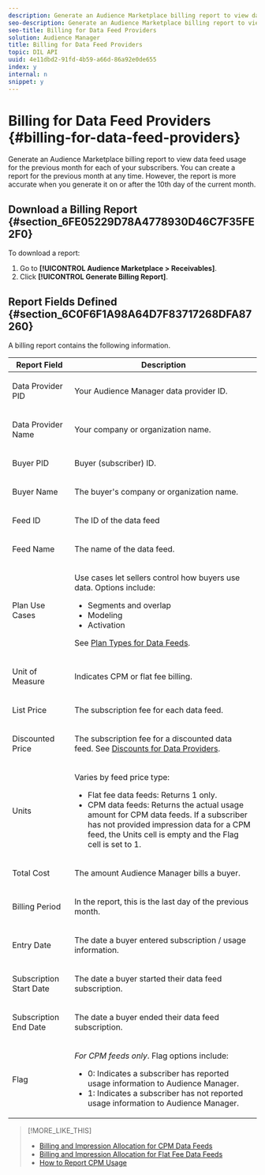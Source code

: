 ```yaml
---
description: Generate an Audience Marketplace billing report to view data feed usage for the previous month for each of your subscribers. You can create a report for the previous month at any time. However, the report is more accurate when you generate it on or after the 10th day of the current month.
seo-description: Generate an Audience Marketplace billing report to view data feed usage for the previous month for each of your subscribers. You can create a report for the previous month at any time. However, the report is more accurate when you generate it on or after the 10th day of the current month.
seo-title: Billing for Data Feed Providers
solution: Audience Manager
title: Billing for Data Feed Providers
topic: DIL API
uuid: 4e11dbd2-91fd-4b59-a66d-86a92e0de655
index: y
internal: n
snippet: y
---
```


# Billing for Data Feed Providers {#billing-for-data-feed-providers}

Generate an Audience Marketplace billing report to view data feed usage for the previous month for each of your subscribers. You can create a report for the previous month at any time. However, the report is more accurate when you generate it on or after the 10th day of the current month.

## Download a Billing Report {#section_6FE05229D78A4778930D46C7F35FE2F0}

To download a report:

1. Go to **[!UICONTROL Audience Marketplace > Receivables]**.
1. Click **[!UICONTROL Generate Billing Report]**.

## Report Fields Defined {#section_6C0F6F1A98A64D7F83717268DFA87260}

A billing report contains the following information.

<table id="table_B433D5059F6446068683E425B1D87520"> 
 <thead> 
  <tr> 
   <th colname="col1" class="entry"> Report Field </th> 
   <th colname="col2" class="entry"> Description </th> 
  </tr> 
 </thead>
 <tbody> 
  <tr> 
   <td colname="col1"> <p><span class="uicontrol"> Data Provider PID</span> </p> </td> 
   <td colname="col2"> <p>Your <span class="keyword"> Audience Manager</span> data provider ID. </p> </td> 
  </tr> 
  <tr> 
   <td colname="col1"> <p><span class="uicontrol"> Data Provider Name</span> </p> </td> 
   <td colname="col2"> <p>Your company or organization name. </p> </td> 
  </tr> 
  <tr> 
   <td colname="col1"> <p><span class="uicontrol"> Buyer PID</span> </p> </td> 
   <td colname="col2"> <p>Buyer (subscriber) ID. </p> </td> 
  </tr> 
  <tr> 
   <td colname="col1"> <p><span class="uicontrol"> Buyer Name</span> </p> </td> 
   <td colname="col2"> <p>The buyer's company or organization name. </p> </td> 
  </tr> 
  <tr> 
   <td colname="col1"> <p><span class="uicontrol"> Feed ID</span> </p> </td> 
   <td colname="col2"> <p>The ID of the data feed </p> </td> 
  </tr> 
  <tr> 
   <td colname="col1"> <p><span class="uicontrol"> Feed Name</span> </p> </td> 
   <td colname="col2"> <p>The name of the data feed. </p> </td> 
  </tr> 
  <tr> 
   <td colname="col1"> <p><span class="uicontrol"> Plan Use Cases</span> </p> </td> 
   <td colname="col2"> <p>Use cases let sellers control how buyers use data. Options include: </p> 
    <ul id="ul_8230A93B5DCE4C10B025D3C761F72CEF"> 
     <li id="li_3400C6475F6D43D7AF54D9A0ED9C09E0">Segments and overlap </li> 
     <li id="li_65DFEF1EA6C341ACB5B72FF629F10AFC">Modeling </li> 
     <li id="li_B84935B93ADE4D299732CE7E099DF7B3">Activation </li> 
    </ul> <p>See <a href="../../../c-features/audience-marketplace/marketplace-data-providers/marketplace-create-manage-feeds.md#concept_54DDE4186D0045F386F94BB8C56A5DEA"> Plan Types for Data Feeds</a>. </p> </td> 
  </tr> 
  <tr> 
   <td colname="col1"> <p><span class="uicontrol"> Unit of Measure</span> </p> </td> 
   <td colname="col2"> <p>Indicates CPM or flat fee billing. </p> </td> 
  </tr> 
  <tr> 
   <td colname="col1"> <p><span class="uicontrol"> List Price</span> </p> </td> 
   <td colname="col2"> <p>The subscription fee for each data feed. </p> </td> 
  </tr> 
  <tr> 
   <td colname="col1"> <p><span class="uicontrol"> Discounted Price</span> </p> </td> 
   <td colname="col2"> <p>The subscription fee for a discounted data feed. See <a href="../../../c-features/audience-marketplace/marketplace-data-providers/marketplace-create-manage-feeds.md#concept_A31D926BBA0743BCB7160C7F571930FD"> Discounts for Data Providers</a>. </p> </td> 
  </tr> 
  <tr> 
   <td colname="col1"> <p><span class="uicontrol"> Units</span> </p> </td> 
   <td colname="col2"> <p>Varies by feed price type: </p> 
    <ul id="ul_01550B436EEE4FBC8C9945E08E3CE2C6"> 
     <li id="li_C589F6A751AB407E853AC6F726A47F14">Flat fee data feeds: Returns 1 only. </li> 
     <li id="li_F93F8AEB2D8C45BFA0305E7808AFF848">CPM data feeds: Returns the actual usage amount for CPM data feeds. If a subscriber has not provided impression data for a CPM feed, the Units cell is empty and the Flag cell is set to 1. </li> 
    </ul> </td> 
  </tr> 
  <tr> 
   <td colname="col1"> <p><span class="uicontrol"> Total Cost</span> </p> </td> 
   <td colname="col2"> <p>The amount <span class="keyword"> Audience Manager</span> bills a buyer. </p> </td> 
  </tr> 
  <tr> 
   <td colname="col1"> <p><span class="uicontrol"> Billing Period</span> </p> </td> 
   <td colname="col2"> <p> In the report, this is the last day of the previous month. </p> </td> 
  </tr> 
  <tr> 
   <td colname="col1"> <p><span class="uicontrol"> Entry Date</span> </p> </td> 
   <td colname="col2"> <p>The date a buyer entered subscription / usage information. </p> </td> 
  </tr> 
  <tr> 
   <td colname="col1"> <p><span class="uicontrol"> Subscription Start Date</span> </p> </td> 
   <td colname="col2"> <p>The date a buyer started their data feed subscription. </p> </td> 
  </tr> 
  <tr> 
   <td colname="col1"> <p><span class="uicontrol"> Subscription End Date</span> </p> </td> 
   <td colname="col2"> <p>The date a buyer ended their data feed subscription. </p> </td> 
  </tr> 
  <tr> 
   <td colname="col1"> <p><span class="uicontrol"> Flag</span> </p> </td> 
   <td colname="col2"> <p> <i>For CPM feeds only</i>. Flag options include: </p> 
    <ul id="ul_509BC73B754A43299F8D719AB0805ABD"> 
     <li id="li_AB35E33B68EC49A187495DF6B9D86563">0: Indicates a subscriber has reported usage information to <span class="keyword"> Audience Manager</span>. </li> 
     <li id="li_2E4871B127A84EC586A9F3659F52D67E">1: Indicates a subscriber has not reported usage information to <span class="keyword"> Audience Manager</span>. </li> 
    </ul> </td> 
  </tr> 
 </tbody> 
</table>

>[!MORE_LIKE_THIS]
>
>* [Billing and Impression Allocation for CPM Data Feeds](../../../c-features/audience-marketplace/marketplace-data-buyers/marketplace-buyer-billing.md#concept_E757985A4850400288F1DD9A02B755D5)
>* [Billing and Impression Allocation for Flat Fee Data Feeds](../../../c-features/audience-marketplace/marketplace-data-buyers/marketplace-buyer-billing.md#concept_FE781C4C5C044C1F986F1AB6BA4E328F)
>* [How to Report CPM Usage](../../../c-features/audience-marketplace/marketplace-data-buyers/marketplace-buyer-billing.md#task_22D86C3A39544CA8A4BC2360DC115877)
